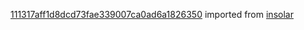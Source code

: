 [111317aff1d8dcd73fae339007ca0ad6a1826350](https://github.com/insolar/insolar/commit/111317aff1d8dcd73fae339007ca0ad6a1826350) imported from [insolar](https://github.com/insolar/insolar)
